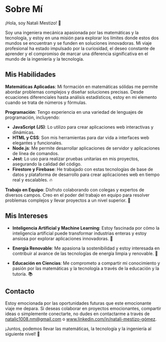 # Sobre Mí

¡Hola, soy Natali Mestizo! 👋

Soy una ingeniera mecánica apasionada por las matemáticas y la tecnología, y estoy en una misión para explorar los límites donde estos dos mundos se encuentran y se funden en soluciones innovadoras. Mi viaje profesional ha estado impulsado por la curiosidad, el deseo constante de aprender y el compromiso de marcar una diferencia significativa en el mundo de la ingeniería y la tecnología.

## Mis Habilidades

**Matemáticas Aplicadas**: Mi formación en matemáticas sólidas me permite abordar problemas complejos y diseñar soluciones precisas. Desde ecuaciones diferenciales hasta análisis estadísticos, estoy en mi elemento cuando se trata de números y fórmulas.

**Programación**: Tengo experiencia en una variedad de lenguajes de programación, incluyendo:

- **JavaScript (JS)**: Lo utilizo para crear aplicaciones web interactivas y dinámicas.
- **HTML y CSS**: Son mis herramientas para dar vida a interfaces web elegantes y funcionales.
- **Node.js**: Me permite desarrollar aplicaciones de servidor y aplicaciones de línea de comandos.
- **Jest**: Lo uso para realizar pruebas unitarias en mis proyectos, asegurando la calidad del código.
- **Firestore y Firebase**: He trabajado con estas tecnologías de base de datos y plataforma de desarrollo para crear aplicaciones web en tiempo real y escalables. 🔥

**Trabajo en Equipo**: Disfruto colaborando con colegas y expertos de diversos campos. Creo en el poder del trabajo en equipo para resolver problemas complejos y llevar proyectos a un nivel superior. 🤝


## Mis Intereses

- **Inteligencia Artificial y Machine Learning**: Estoy fascinada por cómo la inteligencia artificial puede transformar industrias enteras y estoy ansiosa por explorar aplicaciones innovadoras. 🤖

- **Energía Renovable**: Me apasiona la sostenibilidad y estoy interesada en contribuir al avance de las tecnologías de energía limpia y renovable. 🌱

- **Educación en Ciencias**: Me comprometo a compartir mi conocimiento y pasión por las matemáticas y la tecnología a través de la educación y la tutoría. 📚

## Contacto

Estoy emocionada por las oportunidades futuras que este emocionante viaje me depara. Si deseas colaborar en proyectos emocionantes, compartir ideas o simplemente conectarte, no dudes en contactarme a través de natalic1008.nm@gmail.com o www.linkedin.com/in/natali-mestizo-gómez.

¡Juntos, podemos llevar las matemáticas, la tecnología y la ingeniería al siguiente nivel! 🚀
